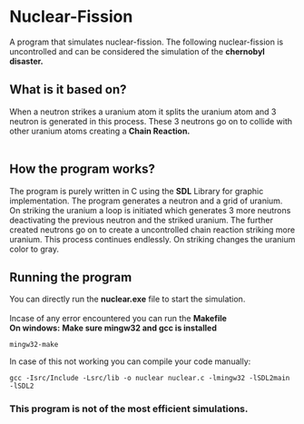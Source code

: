# Nuclear-Fission
A program that simulates nuclear-fission. The following nuclear-fission is uncontrolled and can be considered the simulation of the <b>chernobyl disaster.</b>
<h2>What is it based on?</h2>
When a neutron strikes a uranium atom it splits the uranium atom and 3 neutron is generated in this process. These 3 neutrons go on to collide with other uranium atoms creating a <b>Chain Reaction.</b>
<br><br><h2>How the program works?</h2>
The program is purely written in C using the <b>SDL</b> Library for graphic implementation. The program generates a neutron and a grid of uranium. On striking the uranium a loop is initiated which generates 3 more neutrons deactivating the previous neutron and the striked uranium. The further created neutrons go on to create a uncontrolled chain reaction striking more uranium. This process continues endlessly.
On striking changes the uranium color to gray.

<h2>Running the program</h2>
You can directly run the <b>nuclear.exe</b> file to start the simulation.<br><br>Incase of any error encountered you can run the <b>Makefile</b> 
<br><b>On windows:</b>
<b>Make sure mingw32 and gcc is installed</b>

```
mingw32-make
```

In case of this not working you can compile your code manually:

```
gcc -Isrc/Include -Lsrc/lib -o nuclear nuclear.c -lmingw32 -lSDL2main -lSDL2
```
<h3>This program is not of the most efficient simulations.</h3>
